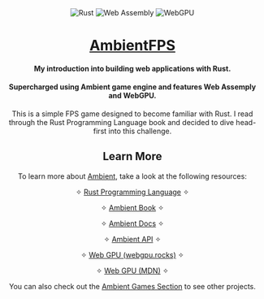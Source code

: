 <div align="center">

<div align='center'>

<img src='https://img.shields.io/badge/Rust-Rust/?logo=rust&color=black' alt='Rust'>

<img src="https://img.shields.io/badge/Web Assembly-Web Assembly/?logo=webassembly&color=black" alt="Web Assembly">

<img src='https://img.shields.io/badge/WebGPU-WebGPU/?logo=webgpu&color=black' alt= 'WebGPU'>

</div>

# [AmbientFPS](https://github.com/gaelzarco/ambientfps)
#### My introduction into building web applications with Rust.

#### Supercharged using Ambient game engine and features Web Assemply and WebGPU.

This is a simple FPS game designed to become familiar with Rust. I read through the Rust Programming Language book and decided to dive head-first into this challenge.

## Learn More
To learn more about [Ambient](https://ambient.run/), take a look at the following resources:

✧ [Rust Programming Language](https://www.rust-lang.org/) ✧

✧ [Ambient Book](https://ambientrun.github.io/Ambient/) ✧

✧ [Ambient Docs](https://ambient.run/docs) ✧

✧ [Ambient API](https://docs.rs/ambient_api/latest/ambient_api/) ✧

✧ [Web GPU (webgpu.rocks)](https://webgpu.rocks/) ✧

✧ [Web GPU (MDN)](https://developer.mozilla.org/en-US/docs/Web/API/WebGPU_API/) ✧

You can also check out the [Ambient Games Section](https://ambient.run/games) to see other projects.

</div>